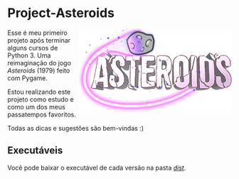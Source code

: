 # Project-Asteroids

<img src="Project_Asteroids/images/logo/logo.png" align="right">

Esse é meu primeiro projeto após terminar alguns cursos de Python 3. Uma reimaginação do jogo _Asteroids_ (1979) feito com Pygame. 

Estou realizando este projeto como estudo e como um dos meus passatempos favoritos.

Todas as dicas e sugestões são bem-vindas :)


## Executáveis

Você pode baixar o executável de cada versão na pasta _[dist](https://github.com/HugoPFe/Project-Asteroids/tree/main/Project_Asteroids/dist)_.
